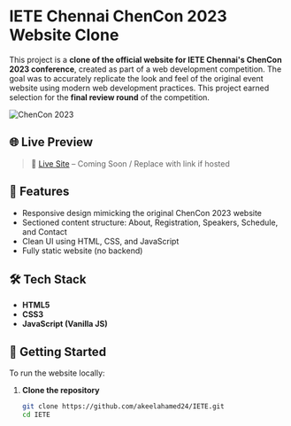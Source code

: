 # IETE Chennai ChenCon 2023 Website Clone

This project is a **clone of the official website for IETE Chennai's ChenCon 2023 conference**, created as part of a web development competition. The goal was to accurately replicate the look and feel of the original event website using modern web development practices. This project earned selection for the **final review round** of the competition.

![ChenCon 2023](https://user-images.githubusercontent.com/placeholder/iete-banner.png) <!-- Add a real banner or remove if unavailable -->

## 🌐 Live Preview

<!-- Optionally include if deployed -->
> 🔗 [Live Site](#) – Coming Soon / Replace with link if hosted

## 📌 Features

- Responsive design mimicking the original ChenCon 2023 website
- Sectioned content structure: About, Registration, Speakers, Schedule, and Contact
- Clean UI using HTML, CSS, and JavaScript
- Fully static website (no backend)

## 🛠️ Tech Stack

- **HTML5**
- **CSS3**
- **JavaScript (Vanilla JS)**

## 🚀 Getting Started

To run the website locally:

1. **Clone the repository**
   ```bash
   git clone https://github.com/akeelahamed24/IETE.git
   cd IETE
